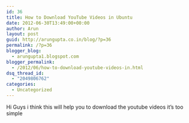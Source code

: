```yaml
---
id: 36
title: How to Download YouTube Videos in Ubuntu
date: 2012-06-30T13:49:00+00:00
author: Arun
layout: post
guid: http://arungupta.co.in/blog/?p=36
permalink: /?p=36
blogger_blog:
  - arungupta1.blogspot.com
blogger_permalink:
  - /2012/06/how-to-download-youtube-videos-in.html
dsq_thread_id:
  - "2049806762"
categories:
  - Uncategorized
---
```

<div dir="ltr" style="text-align: left;" trbidi="on">
  <div style="clear: both; text-align: center;">
  </div>
  
  <p>
    Hi Guys i think this will help you to download the youtube videos it&#8217;s too simple
  </p>
</div>